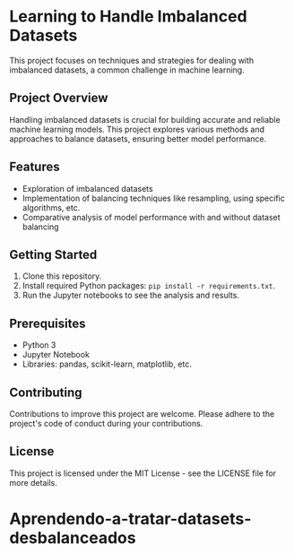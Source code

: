 # Learning to Handle Imbalanced Datasets

This project focuses on techniques and strategies for dealing with imbalanced datasets, a common challenge in machine learning.

## Project Overview

Handling imbalanced datasets is crucial for building accurate and reliable machine learning models. This project explores various methods and approaches to balance datasets, ensuring better model performance.

## Features

- Exploration of imbalanced datasets
- Implementation of balancing techniques like resampling, using specific algorithms, etc.
- Comparative analysis of model performance with and without dataset balancing

## Getting Started

1. Clone this repository.
2. Install required Python packages: `pip install -r requirements.txt`.
3. Run the Jupyter notebooks to see the analysis and results.

## Prerequisites

- Python 3
- Jupyter Notebook
- Libraries: pandas, scikit-learn, matplotlib, etc.

## Contributing

Contributions to improve this project are welcome. Please adhere to the project's code of conduct during your contributions.

## License

This project is licensed under the MIT License - see the LICENSE file for more details.
# Aprendendo-a-tratar-datasets-desbalanceados
